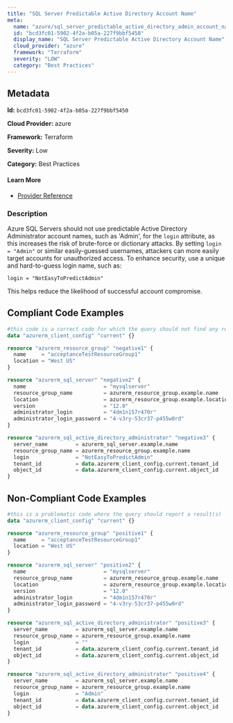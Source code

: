 ```yaml
---
title: "SQL Server Predictable Active Directory Account Name"
meta:
  name: "azure/sql_server_predictable_active_directory_admin_account_name"
  id: "bcd3fc01-5902-4f2a-b05a-227f9bbf5450"
  display_name: "SQL Server Predictable Active Directory Account Name"
  cloud_provider: "azure"
  framework: "Terraform"
  severity: "LOW"
  category: "Best Practices"
---
```

## Metadata

**Id:** `bcd3fc01-5902-4f2a-b05a-227f9bbf5450`

**Cloud Provider:** azure

**Framework:** Terraform

**Severity:** Low

**Category:** Best Practices

#### Learn More

 - [Provider Reference](https://registry.terraform.io/providers/hashicorp/azurerm/latest/docs/resources/sql_active_directory_administrator)

### Description

 Azure SQL Servers should not use predictable Active Directory Administrator account names, such as 'Admin', for the `login` attribute, as this increases the risk of brute-force or dictionary attacks. By setting `login = "Admin"` or similar easily-guessed usernames, attackers can more easily target accounts for unauthorized access. To enhance security, use a unique and hard-to-guess login name, such as:

```
login = "NotEasyToPredictAdmin"
```
This helps reduce the likelihood of successful account compromise.


## Compliant Code Examples
```terraform
#this code is a correct code for which the query should not find any result
data "azurerm_client_config" "current" {}

resource "azurerm_resource_group" "negative1" {
  name     = "acceptanceTestResourceGroup1"
  location = "West US"
}

resource "azurerm_sql_server" "negative2" {
  name                         = "mysqlserver"
  resource_group_name          = azurerm_resource_group.example.name
  location                     = azurerm_resource_group.example.location
  version                      = "12.0"
  administrator_login          = "4dm1n157r470r"
  administrator_login_password = "4-v3ry-53cr37-p455w0rd"
}

resource "azurerm_sql_active_directory_administrator" "negative3" {
  server_name         = azurerm_sql_server.example.name
  resource_group_name = azurerm_resource_group.example.name
  login               = "NotEasyToPredictAdmin"
  tenant_id           = data.azurerm_client_config.current.tenant_id
  object_id           = data.azurerm_client_config.current.object_id
}
```
## Non-Compliant Code Examples
```terraform
#this is a problematic code where the query should report a result(s)
data "azurerm_client_config" "current" {}

resource "azurerm_resource_group" "positive1" {
  name     = "acceptanceTestResourceGroup1"
  location = "West US"
}

resource "azurerm_sql_server" "positive2" {
  name                         = "mysqlserver"
  resource_group_name          = azurerm_resource_group.example.name
  location                     = azurerm_resource_group.example.location
  version                      = "12.0"
  administrator_login          = "4dm1n157r470r"
  administrator_login_password = "4-v3ry-53cr37-p455w0rd"
}

resource "azurerm_sql_active_directory_administrator" "positive3" {
  server_name         = azurerm_sql_server.example.name
  resource_group_name = azurerm_resource_group.example.name
  login               = ""
  tenant_id           = data.azurerm_client_config.current.tenant_id
  object_id           = data.azurerm_client_config.current.object_id
}

resource "azurerm_sql_active_directory_administrator" "positive4" {
  server_name         = azurerm_sql_server.example.name
  resource_group_name = azurerm_resource_group.example.name
  login               = "Admin"
  tenant_id           = data.azurerm_client_config.current.tenant_id
  object_id           = data.azurerm_client_config.current.object_id
}
```